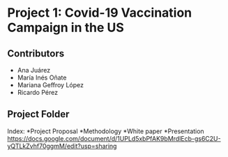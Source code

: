 # Project 1: Covid-19 Vaccination Campaign in the US

## Contributors
* Ana Juárez
* María Inés Oñate
* Mariana Geffroy López
* Ricardo Pérez

## Project Folder ## 
Index: 
*Project Proposal 
*Methodology 
*White paper 
*Presentation 
https://docs.google.com/document/d/1UPLd5xbPfAK9bMrdlEcb-gs6C2U-yQTLkZvhf70ggmM/edit?usp=sharing
